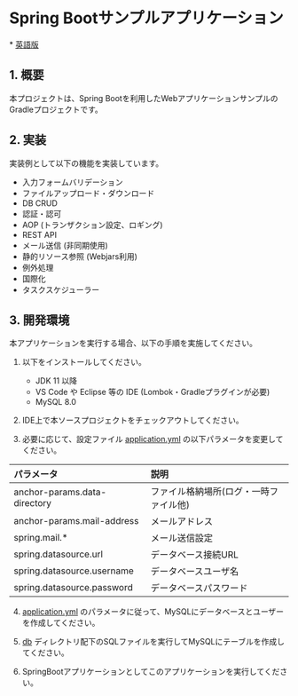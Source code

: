 # Spring Bootサンプルアプリケーション
\* [英語版](/README.md)

## 1. 概要
本プロジェクトは、Spring Bootを利用したWebアプリケーションサンプルのGradleプロジェクトです。

## 2. 実装
実装例として以下の機能を実装しています。

* 入力フォームバリデーション
* ファイルアップロード・ダウンロード
* DB CRUD
* 認証・認可
* AOP (トランザクション設定、ロギング)
* REST API
* メール送信 (非同期使用)
* 静的リソース参照 (Webjars利用)
* 例外処理
* 国際化
* タスクスケジューラー

## 3. 開発環境
本アプリケーションを実行する場合、以下の手順を実施してください。

1. 以下をインストールしてください。
	* JDK 11 以降
	* VS Code や Eclipse 等の IDE (Lombok・Gradleプラグインが必要)
	* MySQL 8.0

2. IDE上で本ソースプロジェクトをチェックアウトしてください。

3. 必要に応じて、設定ファイル [application.yml](/src/main/resources/application.yml) の以下パラメータを変更してください。  

| パラメータ                   | 説明                                   |
|:-----------------------------|:---------------------------------------|
| anchor-params.data-directory | ファイル格納場所(ログ・一時ファイル他) |
| anchor-params.mail-address   | メールアドレス                         |
| spring.mail.\*               | メール送信設定                         |
| spring.datasource.url        | データベース接続URL                    |
| spring.datasource.username   | データベースユーザ名                   |
| spring.datasource.password   | データベースパスワード                 |

4. [application.yml](/src/main/resources/application.yml) のパラメータに従って、MySQLにデータベースとユーザーを作成してください。

5. [db](/data/db) ディレクトリ配下のSQLファイルを実行してMySQLにテーブルを作成してください。  

6. SpringBootアプリケーションとしてこのアプリケーションを実行してください。
